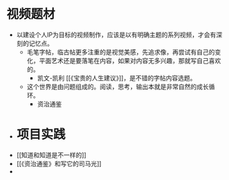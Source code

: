 # 视频题材
- 以建设个人IP为目标的视频制作，应该是以有明确主题的系列视频，才会有深刻的记忆点。
	- 毛笔字帖，临古帖更多注重的是视觉美感，先追求像，再尝试有自己的变化，平面艺术还是要落笔在内容，如果对内容无多兴趣，那就写自己喜欢的。
		- 凯文-凯利 [[《宝贵的人生建议》]]，是不错的字帖内容选题。
	- 这个世界是由问题组成的。阅读，思考，输出本就是非常自然的成长循环。
		- 资治通鉴
- # 项目实践
- [[知道和知道是不一样的]]
- [[《资治通鉴》和写它的司马光]]
-